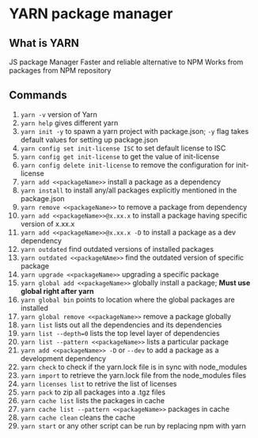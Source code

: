 # YARN package manager

## What is YARN

JS package Manager
Faster and reliable alternative to NPM
Works from packages from NPM repository

## Commands

1. `yarn -v` version of Yarn
2. `yarn help` gives different yarn
3. `yarn init -y` to spawn a yarn project with package.json; `-y` flag takes default values for setting up package.json
4. `yarn config set init-license ISC` to set default license to ISC
5. `yarn config get init-license` to get the value of init-license
6. `yarn config delete init-license` to remove the configuration for init-license
7. `yarn add <<packageName>>` install a package as a dependency
8. `yarn install` to install any/all packages explicitly mentioned in the package.json
9. `yarn remove <<packageName>>` to remove a package from dependency
10. `yarn add <<packageName>>@x.xx.x` to install a package having specific version of x.xx.x
11. `yarn add <<packageName>>@x.xx.x -D` to install a package as a dev dependency
12. `yarn outdated` find outdated versions of installed packages
13. `yarn outdated <<packageNAme>>` find the outdated version of specific package
14. `yarn upgrade <<packageName>>` upgrading a specific package
15. `yarn global add <<packageName>>` globally install a package; **Must use global right after yarn**  
16. `yarn global bin` points to location where the global packages are installed
17. `yarn global remove <<packageName>>` remove a package globally
18. `yarn list` lists out all the dependencies and its dependencies
19. `yarn list --depth=0` lists the top level layer of dependencies
20. `yarn list --pattern <<packageName>>` lists a particular package
21. `yarn add <<packageName>> -D` or `--dev` to add a package as a development dependency
22. `yarn check` to check if the yarn.lock file is in sync with node_modules
23. `yarn import` to retrieve the yarn.lock file from the node_modules files
24. `yarn licenses list` to retrive the list of licenses
25. `yarn pack` to zip all packages into a .tgz files
26. `yarn cache list` lists the packages in cache
27. `yarn cache list --pattern <<packageName>>`  packages in cache
28. `yarn cache clean` cleans the cache
29. `yarn start` or any other script can be run by replacing npm with yarn
